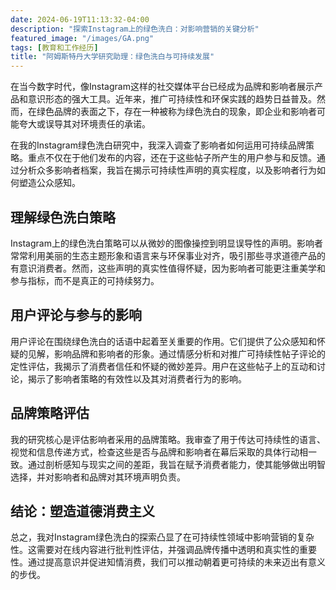 ```yaml
---
date: 2024-06-19T11:13:32-04:00
description: "探索Instagram上的绿色洗白：对影响营销的关键分析"
featured_image: "/images/GA.png"
tags: [教育和工作经历]
title: "阿姆斯特丹大学研究助理：绿色洗白与可持续发展"
---
```

在当今数字时代，像Instagram这样的社交媒体平台已经成为品牌和影响者展示产品和意识形态的强大工具。近年来，推广可持续性和环保实践的趋势日益普及。然而，在绿色品牌的表面之下，存在一种被称为绿色洗白的现象，即企业和影响者可能夸大或误导其对环境责任的承诺。
<!--more-->
在我的Instagram绿色洗白研究中，我深入调查了影响者如何运用可持续品牌策略。重点不仅在于他们发布的内容，还在于这些帖子所产生的用户参与和反馈。通过分析众多影响者档案，我旨在揭示可持续性声明的真实程度，以及影响者行为如何塑造公众感知。

## 理解绿色洗白策略
Instagram上的绿色洗白策略可以从微妙的图像操控到明显误导性的声明。影响者常常利用美丽的生态主题形象和语言来与环保事业对齐，吸引那些寻求道德产品的有意识消费者。然而，这些声明的真实性值得怀疑，因为影响者可能更注重美学和参与指标，而不是真正的可持续努力。

## 用户评论与参与的影响
用户评论在围绕绿色洗白的话语中起着至关重要的作用。它们提供了公众感知和怀疑的见解，影响品牌和影响者的形象。通过情感分析和对推广可持续性帖子评论的定性评估，我揭示了消费者信任和怀疑的微妙差异。用户在这些帖子上的互动和讨论，揭示了影响者策略的有效性以及其对消费者行为的影响。

## 品牌策略评估
我的研究核心是评估影响者采用的品牌策略。我审查了用于传达可持续性的语言、视觉和信息传递方式，检查这些是否与品牌和影响者在幕后采取的具体行动相一致。通过剖析感知与现实之间的差距，我旨在赋予消费者能力，使其能够做出明智选择，并对影响者和品牌对其环境声明负责。

## 结论：塑造道德消费主义
总之，我对Instagram绿色洗白的探索凸显了在可持续性领域中影响营销的复杂性。这需要对在线内容进行批判性评估，并强调品牌传播中透明和真实性的重要性。通过提高意识并促进知情消费，我们可以推动朝着更可持续的未来迈出有意义的步伐。
